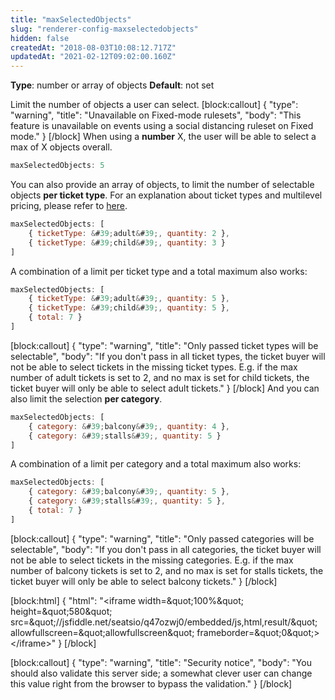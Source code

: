 ```yaml
---
title: "maxSelectedObjects"
slug: "renderer-config-maxselectedobjects"
hidden: false
createdAt: "2018-08-03T10:08:12.717Z"
updatedAt: "2021-02-12T09:02:00.160Z"
---
```

**Type**: number or array of objects
**Default**: not set

Limit the number of objects a user can select.
[block:callout]
{
  &quot;type&quot;: &quot;warning&quot;,
  &quot;title&quot;: &quot;Unavailable on Fixed-mode rulesets&quot;,
  &quot;body&quot;: &quot;This feature is unavailable on events using a social distancing ruleset on Fixed mode.&quot;
}
[/block]
When using a **number** X, the user will be able to select a max of X objects overall.

```javascript
maxSelectedObjects: 5
```

You can also provide an array of objects, to limit the number of selectable objects **per ticket type**. For an explanation about ticket types and multilevel pricing, please refer to [here](http://support.seats.io/integrating-seats-io/multilevel-pricing).

```javascript
maxSelectedObjects: [
    { ticketType: &#39;adult&#39;, quantity: 2 },
    { ticketType: &#39;child&#39;, quantity: 3 }
]
```

A combination of a limit per ticket type and a total maximum also works:

```javascript
maxSelectedObjects: [
    { ticketType: &#39;adult&#39;, quantity: 5 },
    { ticketType: &#39;child&#39;, quantity: 5 },
    { total: 7 }
]
```
[block:callout]
{
  &quot;type&quot;: &quot;warning&quot;,
  &quot;title&quot;: &quot;Only passed ticket types will be selectable&quot;,
  &quot;body&quot;: &quot;If you don&#39;t pass in all ticket types, the ticket buyer will not be able to select tickets in the missing ticket types. E.g. if the max number of adult tickets is set to 2, and no max is set for child tickets, the ticket buyer will only be able to select adult tickets.&quot;
}
[/block]
And you can also limit the selection **per category**.

```javascript
maxSelectedObjects: [
    { category: &#39;balcony&#39;, quantity: 4 },
    { category: &#39;stalls&#39;, quantity: 5 }
]
```

A combination of a limit per category and a total maximum also works:

```javascript
maxSelectedObjects: [
    { category: &#39;balcony&#39;, quantity: 5 },
    { category: &#39;stalls&#39;, quantity: 5 },
    { total: 7 }
]
```
[block:callout]
{
  &quot;type&quot;: &quot;warning&quot;,
  &quot;title&quot;: &quot;Only passed categories will be selectable&quot;,
  &quot;body&quot;: &quot;If you don&#39;t pass in all categories, the ticket buyer will not be able to select tickets in the missing categories. E.g. if the max number of balcony tickets is set to 2, and no max is set for stalls tickets, the ticket buyer will only be able to select balcony tickets.&quot;
}
[/block]

[block:html]
{
  &quot;html&quot;: &quot;&lt;iframe width=\&quot;100%\&quot; height=\&quot;580\&quot; src=\&quot;//jsfiddle.net/seatsio/q47ozwj0/embedded/js,html,result/\&quot; allowfullscreen=\&quot;allowfullscreen\&quot; frameborder=\&quot;0\&quot;&gt;&lt;/iframe&gt;&quot;
}
[/block]

[block:callout]
{
  &quot;type&quot;: &quot;warning&quot;,
  &quot;title&quot;: &quot;Security notice&quot;,
  &quot;body&quot;: &quot;You should also validate this server side; a somewhat clever user can change this value right from the browser to bypass the validation.&quot;
}
[/block]
